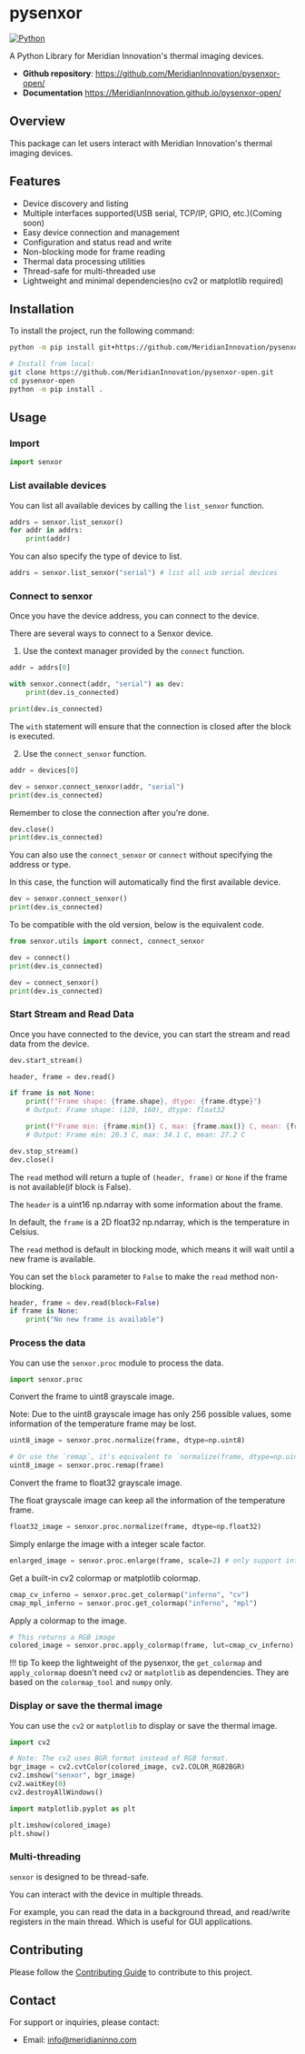# pysenxor

[![Python](https://img.shields.io/badge/python-%3E%3D3.9-blue)](https://img.shields.io/badge/python-%3E%3D3.9-blue)

A Python Library for Meridian Innovation's thermal imaging devices.

- **Github repository**: <https://github.com/MeridianInnovation/pysenxor-open/>
- **Documentation** <https://MeridianInnovation.github.io/pysenxor-open/>

## Overview

This package can let users interact with Meridian Innovation's thermal imaging devices.

## Features

- Device discovery and listing
- Multiple interfaces supported(USB serial, TCP/IP, GPIO, etc.)(Coming soon)
- Easy device connection and management
- Configuration and status read and write
- Non-blocking mode for frame reading
- Thermal data processing utilities
- Thread-safe for multi-threaded use
- Lightweight and minimal dependencies(no cv2 or matplotlib required)

## Installation

To install the project, run the following command:

```bash
python -m pip install git+https://github.com/MeridianInnovation/pysenxor-open.git

# Install from local:
git clone https://github.com/MeridianInnovation/pysenxor-open.git
cd pysenxor-open
python -m pip install .
```

## Usage

### Import

```python
import senxor
```

### List available devices

You can list all available devices by calling the `list_senxor` function.

```python
addrs = senxor.list_senxor()
for addr in addrs:
    print(addr)
```

You can also specify the type of device to list.

```python
addrs = senxor.list_senxor("serial") # list all usb serial devices
```

### Connect to senxor

Once you have the device address, you can connect to the device.

There are several ways to connect to a Senxor device.

1. Use the context manager provided by the `connect` function.

```python
addr = addrs[0]

with senxor.connect(addr, "serial") as dev:
    print(dev.is_connected)

print(dev.is_connected)
```

The `with` statement will ensure that the connection is closed after the block is executed.

2. Use the `connect_senxor` function.

```python
addr = devices[0]

dev = senxor.connect_senxor(addr, "serial")
print(dev.is_connected)
```

Remember to close the connection after you're done.

```python
dev.close()
print(dev.is_connected)
```

You can also use the `connect_senxor` or `connect` without specifying the address or type.

In this case, the function will automatically find the first available device.

```python
dev = senxor.connect_senxor()
print(dev.is_connected)
```

To be compatible with the old version, below is the equivalent code.

```python
from senxor.utils import connect, connect_senxor

dev = connect()
print(dev.is_connected)

dev = connect_senxor()
print(dev.is_connected)
```

### Start Stream and Read Data

Once you have connected to the device, you can start the stream and read data from the device.

```python
dev.start_stream()

header, frame = dev.read()

if frame is not None:
    print(f"Frame shape: {frame.shape}, dtype: {frame.dtype}")
    # Output: Frame shape: (120, 160), dtype: float32

    print(f"Frame min: {frame.min()} C, max: {frame.max()} C, mean: {frame.mean():.1f} C")
    # Output: Frame min: 20.3 C, max: 34.1 C, mean: 27.2 C

dev.stop_stream()
dev.close()
```

The `read` method will return a tuple of `(header, frame)` or `None` if the frame is not available(if block is False).

The `header` is a uint16 np.ndarray with some information about the frame.

In default, the `frame` is a 2D float32 np.ndarray, which is the temperature in Celsius.

The `read` method is default in blocking mode, which means it will wait until a new frame is available.

You can set the `block` parameter to `False` to make the `read` method non-blocking.

```python
header, frame = dev.read(block=False)
if frame is None:
    print("No new frame is available")
```

### Process the data

You can use the `senxor.proc` module to process the data.

```python
import senxor.proc
```

Convert the frame to uint8 grayscale image.

Note: Due to the uint8 grayscale image has only 256 possible values, some information of the temperature frame may be lost.

```python
uint8_image = senxor.proc.normalize(frame, dtype=np.uint8)

# Or use the `remap`, it's equivalent to `normalize(frame, dtype=np.uint8)`
uint8_image = senxor.proc.remap(frame)
```

Convert the frame to float32 grayscale image.

The float grayscale image can keep all the information of the temperature frame.

```python
float32_image = senxor.proc.normalize(frame, dtype=np.float32)
```

Simply enlarge the image with a integer scale factor.

```python
enlarged_image = senxor.proc.enlarge(frame, scale=2) # only support integer scale factor
```

Get a built-in cv2 colormap or matplotlib colormap.

```python
cmap_cv_inferno = senxor.proc.get_colormap("inferno", "cv")
cmap_mpl_inferno = senxor.proc.get_colormap("inferno", "mpl")
```

Apply a colormap to the image.

```python
# This returns a RGB image
colored_image = senxor.proc.apply_colormap(frame, lut=cmap_cv_inferno)
```

!!! tip
    To keep the lightweight of the pysenxor, the `get_colormap` and `apply_colormap` doesn't need `cv2` or `matplotlib` as dependencies. They are based on the `colormap_tool` and `numpy` only.

### Display or save the thermal image

You can use the `cv2` or `matplotlib` to display or save the thermal image.

```python
import cv2

# Note: The cv2 uses BGR format instead of RGB format.
bgr_image = cv2.cvtColor(colored_image, cv2.COLOR_RGB2BGR)
cv2.imshow("senxor", bgr_image)
cv2.waitKey(0)
cv2.destroyAllWindows()
```

```python
import matplotlib.pyplot as plt

plt.imshow(colored_image)
plt.show()
```

### Multi-threading

`senxor` is designed to be thread-safe.

You can interact with the device in multiple threads.

For example, you can read the data in a background thread, and read/write registers in the main thread. Which is useful for GUI applications.

## Contributing

Please follow the [Contributing Guide](./CONTRIBUTING.md) to contribute to this project.

## Contact

For support or inquiries, please contact:

- Email: info@meridianinno.com
